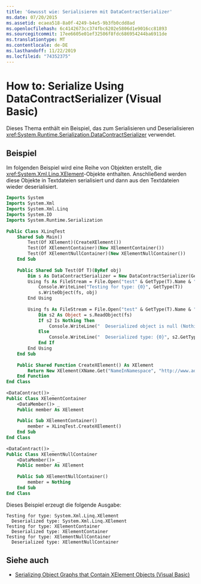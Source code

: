 ```yaml
---
title: 'Gewusst wie: Serialisieren mit DataContractSerializer'
ms.date: 07/20/2015
ms.assetid: ecaea518-8a0f-4249-b4e5-9b3fb0cdd8ad
ms.openlocfilehash: 6c4142673cc374fbc6202e5806d1e9016cc81893
ms.sourcegitcommit: 17ee6605e01ef32506f8fdc686954244ba6911de
ms.translationtype: MT
ms.contentlocale: de-DE
ms.lasthandoff: 11/22/2019
ms.locfileid: "74352375"
---
```

# <a name="how-to-serialize-using-datacontractserializer-visual-basic"></a>How to: Serialize Using DataContractSerializer (Visual Basic)
Dieses Thema enthält ein Beispiel, das zum Serialisieren und Deserialisieren <xref:System.Runtime.Serialization.DataContractSerializer> verwendet.  
  
## <a name="example"></a>Beispiel  
 Im folgenden Beispiel wird eine Reihe von Objekten erstellt, die <xref:System.Xml.Linq.XElement>-Objekte enthalten. Anschließend werden diese Objekte in Textdateien serialisiert und dann aus den Textdateien wieder deserialisiert.  
  
```vb  
Imports System  
Imports System.Xml  
Imports System.Xml.Linq  
Imports System.IO  
Imports System.Runtime.Serialization  
  
Public Class XLinqTest  
    Shared Sub Main()  
        Test(Of XElement)(CreateXElement())  
        Test(Of XElementContainer)(New XElementContainer())  
        Test(Of XElementNullContainer)(New XElementNullContainer())  
    End Sub  
  
    Public Shared Sub Test(Of T)(ByRef obj)  
        Dim s As DataContractSerializer = New DataContractSerializer(GetType(T))  
        Using fs As FileStream = File.Open("test" & GetType(T).Name & ".xml", FileMode.Create)  
            Console.WriteLine("Testing for type: {0}", GetType(T))  
            s.WriteObject(fs, obj)  
        End Using  
  
        Using fs As FileStream = File.Open("test" & GetType(T).Name & ".xml", FileMode.Open)  
            Dim s2 As Object = s.ReadObject(fs)  
            If s2 Is Nothing Then  
                Console.WriteLine("  Deserialized object is null (Nothing in VB)")  
            Else  
                Console.WriteLine("  Deserialized type: {0}", s2.GetType())  
            End If  
        End Using  
    End Sub  
  
    Public Shared Function CreateXElement() As XElement  
        Return New XElement(XName.Get("NameInNamespace", "http://www.adventure-works.org"))  
    End Function  
End Class  
  
<DataContract()> _  
Public Class XElementContainer  
    <DataMember()> _  
    Public member As XElement  
  
    Public Sub XElementContainer()  
        member = XLinqTest.CreateXElement()  
    End Sub  
End Class  
  
<DataContract()> _  
Public Class XElementNullContainer  
    <DataMember()> _  
    Public member As XElement  
  
    Public Sub XElementNullContainer()  
        member = Nothing  
    End Sub  
End Class  
```  
  
 Dieses Beispiel erzeugt die folgende Ausgabe:  
  
```console  
Testing for type: System.Xml.Linq.XElement  
  Deserialized type: System.Xml.Linq.XElement  
Testing for type: XElementContainer  
  Deserialized type: XElementContainer  
Testing for type: XElementNullContainer  
  Deserialized type: XElementNullContainer  
```  
  
## <a name="see-also"></a>Siehe auch

- [Serializing Object Graphs that Contain XElement Objects (Visual Basic)](../../../../visual-basic/programming-guide/concepts/linq/serializing-object-graphs-that-contain-xelement-objects.md)
